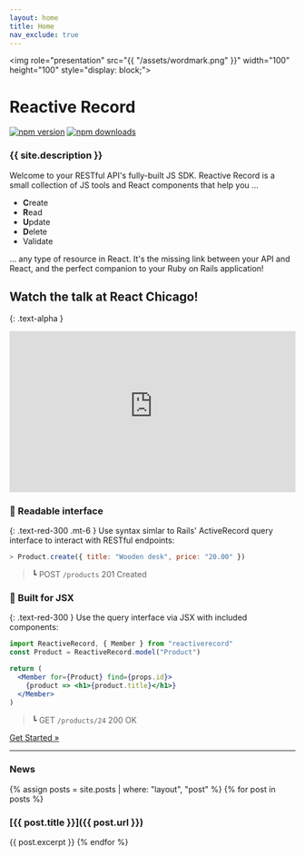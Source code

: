 ```yaml
---
layout: home
title: Home
nav_exclude: true
---
```

<img role="presentation" src="{{ "/assets/wordmark.png" }}" width="100" height="100" style="display: block;">
# Reactive Record
[![npm version](https://img.shields.io/npm/v/reactiverecord.svg?style=flat-square)](https://www.npmjs.com/package/reactiverecord) [![npm downloads](https://img.shields.io/npm/dm/reactiverecord.svg?style=flat-square)](https://www.npmjs.com/package/reactiverecord)

### {{ site.description }}
Welcome to your RESTful API's fully-built JS SDK. Reactive Record is a small collection of JS tools and React components that help you &hellip;

- **C**reate
- **R**ead
- **U**pdate
- **D**elete
- Validate

&hellip; any type of resource in React. It's the missing link between your API and React, and the perfect companion to your Ruby on Rails application!

## Watch the talk at React Chicago!
{: .text-alpha }
<style>
  .responsive-yt-embed {position: relative;overflow: hidden;height:0;padding-bottom: 56.25%;}
  .responsive-yt-embed iframe, .responsive-yt-embed object, .responsive-yt-embed embed {position: absolute;top: 0;left: 0;width: 100%;height: 100%;}
</style>
<div style="max-width: 600px">
  <div class="responsive-yt-embed" style="width:100%;height:auto;">
    <iframe src="https://www.youtube-nocookie.com/embed/n0iL0trBbA8" frameborder="0" allow="accelerometer; autoplay; encrypted-media; gyroscope; picture-in-picture" allowfullscreen></iframe>
  </div>
</div>

### 🎉 Readable interface
{: .text-red-300 .mt-6 }
Use syntax simlar to Rails' ActiveRecord query interface to interact with RESTful endpoints:
```javascript
> Product.create({ title: "Wooden desk", price: "20.00" })
```
> &#9495; <span class="label">POST</span> `/products` 201 Created

### 🎉 Built for JSX
{: .text-red-300 }
Use the query interface via JSX with included components:

```jsx
import ReactiveRecord, { Member } from "reactiverecord"
const Product = ReactiveRecord.model("Product")

return (
  <Member for={Product} find={props.id}>
    {product => <h1>{product.title}</h1>}
  </Member>
)
```
> &#9495; <span class="label">GET</span> `/products/24` 200 OK

<div class="text-center mt-7">
  <a class="btn btn-lg" href="{% post_url guides/2019-07-14-getting-started %}">
    Get Started &raquo;
  </a>
</div>

---

### News
{% assign posts = site.posts | where: "layout", "post" %}
{% for post in posts %}
### [{{ post.title }}]({{ post.url }})
{{ post.excerpt }}
{% endfor %}
